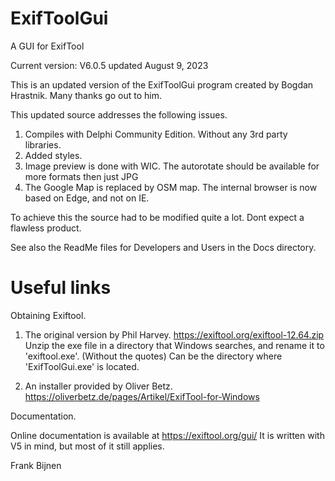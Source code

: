 # ExifToolGui
A GUI for ExifTool

Current version: V6.0.5 updated August 9, 2023

This is an updated version of the ExifToolGui program created by Bogdan Hrastnik. Many thanks go out to him.

This updated source addresses the following issues.

1) Compiles with Delphi Community Edition. Without any 3rd party libraries.
2) Added styles.
3) Image preview is done with WIC. The autorotate should be available for more formats then just JPG
4) The Google Map is replaced by OSM map. The internal browser is now based on Edge, and not on IE.

 To achieve this the source had to be modified quite a lot. Dont expect a flawless product.

 See also the ReadMe files for Developers and Users in the Docs directory.

# Useful links

Obtaining Exiftool.

1) The original version by Phil Harvey. https://exiftool.org/exiftool-12.64.zip
   Unzip the exe file in a directory that Windows searches, and rename it to 'exiftool.exe'. (Without the quotes)
   Can be the directory where 'ExifToolGui.exe' is located.

2) An installer provided by Oliver Betz. https://oliverbetz.de/pages/Artikel/ExifTool-for-Windows

Documentation.

 Online documentation is available at https://exiftool.org/gui/
 It is written with V5 in mind, but most of it still applies. 


 Frank Bijnen
